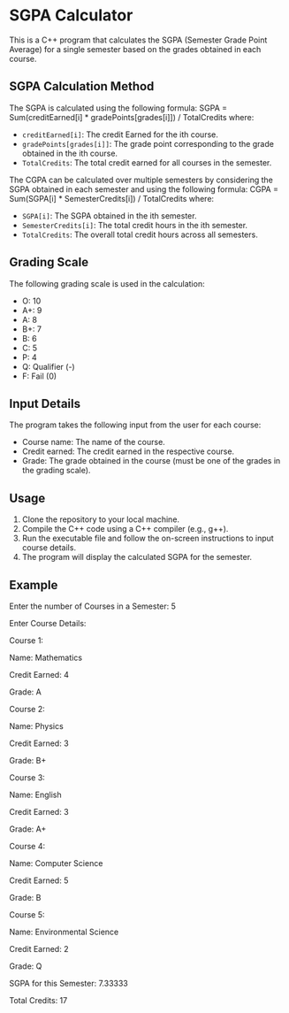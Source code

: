 # SGPA Calculator

This is a C++ program that calculates the SGPA (Semester Grade Point Average) for a single semester based on the grades obtained in each course. 
## SGPA Calculation Method

The SGPA is calculated using the following formula:
SGPA = Sum(creditEarned[i] * gradePoints[grades[i]]) / TotalCredits
where:
- `creditEarned[i]`: The credit Earned for the ith course.
- `gradePoints[grades[i]]`: The grade point corresponding to the grade obtained in the ith course.
- `TotalCredits`: The total credit earned for all courses in the semester.

The CGPA can be calculated over multiple semesters by considering the SGPA obtained in each semester and using the following formula:
CGPA = Sum(SGPA[i] * SemesterCredits[i]) / TotalCredits
where:
- `SGPA[i]`: The SGPA obtained in the ith semester.
- `SemesterCredits[i]`: The total credit hours in the ith semester.
- `TotalCredits`: The overall total credit hours across all semesters.

## Grading Scale

The following grading scale is used in the calculation:
- O: 10
- A+: 9
- A: 8
- B+: 7
- B: 6
- C: 5
- P: 4
- Q: Qualifier (-)
- F: Fail (0)

## Input Details

The program takes the following input from the user for each course:
- Course name: The name of the course.
- Credit earned: The credit earned in the respective course.
- Grade: The grade obtained in the course (must be one of the grades in the grading scale).

## Usage

1. Clone the repository to your local machine.
2. Compile the C++ code using a C++ compiler (e.g., g++).
3. Run the executable file and follow the on-screen instructions to input course details.
4. The program will display the calculated SGPA for the semester.

## Example

Enter the number of Courses in a Semester: 5

Enter Course Details:

Course 1:

Name: Mathematics

Credit Earned: 4

Grade: A


Course 2:

Name: Physics

Credit Earned: 3

Grade: B+


Course 3:

Name: English

Credit Earned: 3

Grade: A+


Course 4:

Name: Computer Science

Credit Earned: 5

Grade: B


Course 5:

Name: Environmental Science

Credit Earned: 2

Grade: Q


SGPA for this Semester: 7.33333

Total Credits: 17
